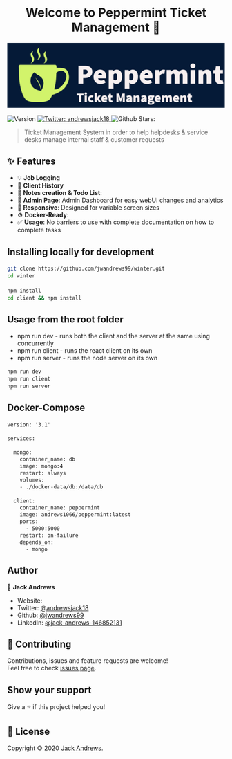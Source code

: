 <h1 align="center">Welcome to Peppermint Ticket Management 🍵</h1>
<p align="center">
    <img src="./images/logo.png" alt="Logo" >
<p>
  <img alt="Version" src="https://img.shields.io/badge/version-0.0.2-blue.svg?cacheSeconds=2592000" />
  <a href="https://twitter.com/andrewsjack18 " target="_blank">
    <img alt="Twitter:  andrewsjack18" src="https://img.shields.io/twitter/follow/andrewsjack18 .svg?style=social" />
  </a>
  <a target="_blank">
    <img alt="Github Stars: " src="https://img.shields.io/github/stars/jwandrews99/winter?style=social" />
  </a>
</p>

> Ticket Management System in order to help helpdesks & service desks manage internal staff &  customer requests

## ✨ Features

- 💡 **Job Logging**
- 📜 **Client History**
- 💎 **Notes creation & Todo List**:
- 📐 **Admin Page**: Admin Dashboard for easy webUI changes and analytics
- 📱 **Responsive**: Designed for variable screen sizes
- ⚙️ **Docker-Ready**:
- ✅ **Usage**: No barriers to use with complete documentation on how to complete tasks



## Installing locally for development

```sh
git clone https://github.com/jwandrews99/winter.git
cd winter

npm install
cd client && npm install
```

## Usage from the root folder

- npm run dev - runs both the client and the server at the same using concurrently
- npm run client - runs the react client on its own
- npm run server - runs the node server on its own

```sh
npm run dev 
npm run client
npm run server

```

## Docker-Compose

```
version: '3.1'

services:

  mongo:
    container_name: db
    image: mongo:4
    restart: always
    volumes:
    - ./docker-data/db:/data/db

  client:
    container_name: peppermint
    image: andrews1066/peppermint:latest
    ports:
      - 5000:5000
    restart: on-failure
    depends_on:
      - mongo

```

## Author

👤 **Jack Andrews**

* Website:  
* Twitter: [@andrewsjack18 ](https://twitter.com/andrewsjack18 )
* Github: [@jwandrews99](https://github.com/jwandrews99)
* LinkedIn: [@jack-andrews-146852131](https://linkedin.com/in/jack-andrews-146852131)

## 🤝 Contributing

Contributions, issues and feature requests are welcome!<br />Feel free to check [issues page](https://github.com/jwandrews99/winter/issues). 

## Show your support

Give a ⭐️ if this project helped you!

## 📝 License

Copyright © 2020 [Jack Andrews](https://github.com/jwandrews99).<br />
